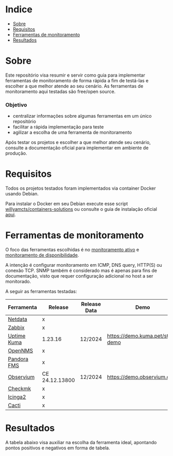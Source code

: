 # Indice
- [Sobre](#sobre)
- [Requisitos](#requisitos)
- [Ferramentas de monitoramento](#ferramentas-de-monitoramento)
- [Resultados](#resultados)


# Sobre
Este repositório visa resumir e servir como guia para implementar ferramentas de monitoramento de forma rápida a fim de testá-las e escolher a que melhor atende ao seu cenário. As ferramentas de monitoramento aqui testadas são free/open source. 

### Objetivo
* centralizar informações sobre algumas ferramentas em um único repositório
* facilitar a rápida implementação para teste
* agilizar a escolha de uma ferramenta de monitoramento

Após testar os projetos e escolher a que melhor atende seu cenário, consulte a documentação oficial para implementar em ambiente de produção.


# Requisitos
Todos os projetos testados foram implementados via container Docker usando Debian. 

Para instalar o Docker em seu Debian execute esse script [willyamcts/containers-solutions](https://raw.githubusercontent.com/willyamcts/containers-solutions/refs/heads/main/install-docker.sh) ou consulte o guia de instalação oficial [aqui](https://docs.docker.com/engine/install/).


# Ferramentas de monitoramento
O foco das ferramentas escolhidas é no <ins>monitoramento ativo</ins> e <ins>monitoramento de disponibilidade</ins>. 

A intenção é configurar monitoramento em ICMP, DNS query, HTTP(S) ou conexão TCP. SNMP também é considerado mas é apenas para fins de documentação, visto que requer configuração adicional no host a ser monitorado. 


A seguir as ferramentas testadas:

| Ferramenta | Release | Release Data | Demo |
|--------|---------|---------|----------|
|[Netdata](https://github.com/netdata/netdata) | x | | |
|[Zabbix](https://github.com/zabbix/zabbix) | x | | |
|[Uptime Kuma](https://github.com/louislam/uptime-kuma) | 1.23.16 | 12/2024 | https://demo.kuma.pet/start-demo |
|[OpenNMS](https://github.com/OpenNMS/opennms) | x | | |
|[Pandora FMS](https://github.com/pandorafms/pandorafms) | x | | |
|[Observium](https://observium.org/) | CE 24.12.13800 | 12/2024 | https://demo.observium.org/ | 
|[Checkmk](https://github.com/Checkmk/checkmk) | x | |
|[Icinga2](https://github.com/Icinga/icinga2) | x | |
|[Cacti](https://github.com/Cacti/cacti) | x | |


# Resultados
A tabela abaixo visa auxiliar na escolha da ferramenta ideal, apontando pontos positivos e negativos em forma de tabela.


